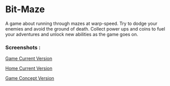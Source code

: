 Bit-Maze
========

A game about running through mazes at warp-speed. Try to dodge your enemies and avoid the ground of death. Collect power ups and coins to fuel your adventures and unlock new abilities as the game goes on.

<h3>Screenshots :</h3>

<a href='http://bit.ly/1hgmwha' target='_blank'>Game Current Version</a>

<a href='http://bit.ly/1lqfv0M' target='_blank'>Home Current Version</a>

<a href='http://bit.ly/1jbVHeX' target='_blank'>Game Concept Version</a>
